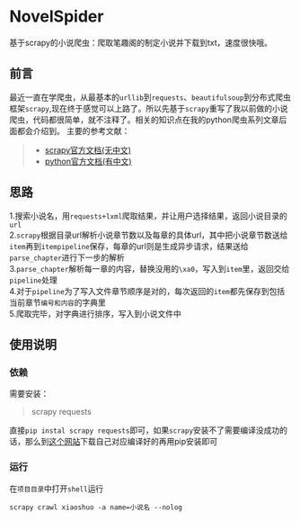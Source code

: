 # NovelSpider
基于scrapy的小说爬虫：爬取笔趣阁的制定小说并下载到txt，速度很快哦。

## 前言

最近一直在学爬虫，从最基本的`urllib`到`requests`、`beautifulsoup`到分布式爬虫框架`scrapy`,现在终于感觉可以上路了。所以先基于`scrapy`重写了我以前做的小说爬虫，代码都很简单，就不注释了。相关的知识点在我的python爬虫系列文章后面都会介绍到。
主要的参考文献：
> * [scrapy官方文档(无中文)](https://docs.scrapy.org/en/latest/)
> * [python官方文档(有中文)](https://docs.python.org/zh-cn/3/)

## 思路

1.搜索小说名，用`requests+lxml`爬取结果，并让用户选择结果，返回小说目录的`url`<br>
2.`scrapy`根据目录url解析小说章节数以及每章的具体url，其中把小说章节数送给`item`再到`itempipeline`保存，每章的url则是生成异步请求，结果送给`parse_chapter`进行下一步的解析<br>
3.`parse_chapter`解析每一章的内容，替换没用的`\xa0`，写入到`item`里，返回交给`pipeline`处理<br>
4.对于`pipeline`为了写入文件章节顺序是对的，每次返回的`item`都先保存到包括当前章节`编号和内容`的字典里<br>
5.爬取完毕，对字典进行排序，写入到小说文件中<br>

## 使用说明
### 依赖
需要安装：
> scrapy
> requests

直接`pip instal scrapy requests`即可，如果`scrapy`安装不了需要编译没成功的话，那么到[这个网站](http://www.lfd.uci.edu/~gohlke/pythonlibs/)下载自己对应编译好的再用pip安装即可

### 运行
在`项目目录`中打开`shell`运行
```shell
scrapy crawl xiaoshuo -a name=小说名 --nolog
```
